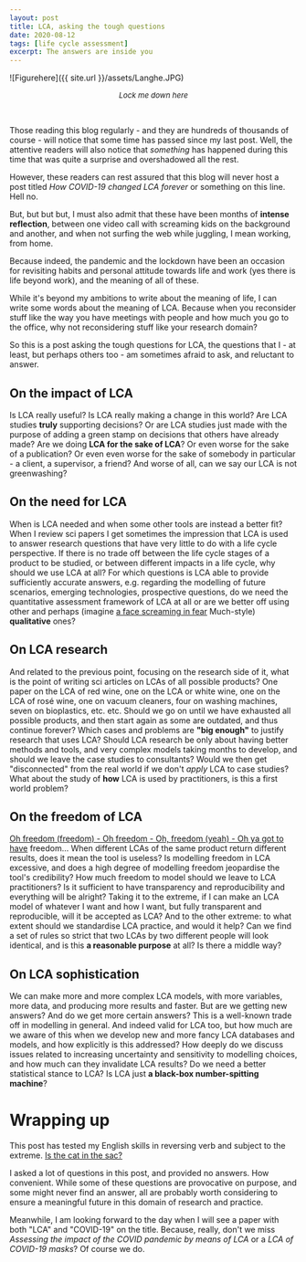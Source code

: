 ```yaml
---
layout: post
title: LCA, asking the tough questions
date: 2020-08-12
tags: [life cycle assessment]
excerpt: The answers are inside you
---
```



![Figurehere]({{ site.url }}/assets/Langhe.JPG)
<center><i><font size="2">Lock me down here</font></i></center>

&nbsp;

Those reading this blog regularly - and they are hundreds of thousands of course - will notice that some time has passed since my last post. Well, the attentive readers will also notice that _something_ has happened during this time that was quite a surprise and overshadowed all the rest. 

However, these readers can rest assured that this blog will never host a post titled _How COVID-19 changed LCA forever_ or something on this line. Hell no. 

But, but but but, I must also admit that these have been months of __intense reflection__, between one video call with screaming kids on the background and another, and when not surfing the web while juggling, I mean working, from home. 

Because indeed, the pandemic and the lockdown have been an occasion for revisiting habits and personal attitude towards life and work (yes there is life beyond work), and the meaning of all of these.

While it's beyond my ambitions to write about the meaning of life, I can write some words about the meaning of LCA. Because when you reconsider stuff like the way you have meetings with people and how much you go to the office, why not reconsidering stuff like your research domain?

So this is a post asking the tough questions for LCA, the questions that I - at least, but perhaps others too - am sometimes afraid to ask, and reluctant to answer. 

## On the impact of LCA 

Is LCA really useful? Is LCA really making a change in this world? Are LCA studies __truly__ supporting decisions? Or are LCA studies just made with the purpose of adding a green stamp on decisions that others have already made? Are we doing __LCA for the sake of LCA__? Or even worse for the sake of a publication? Or even even worse for the sake of somebody in particular - a client, a supervisor, a friend? And worse of all, can we say our LCA is not greenwashing?

## On the need for LCA

When is LCA needed and when some other tools are instead a better fit? When I review sci papers I get sometimes the impression that LCA is used to answer research questions that have very little to do with a life cycle perspective. If there is no trade off between the life cycle stages of a product to be studied, or between different impacts in a life cycle, why should we use LCA at all? For which questions is LCA able to provide sufficiently accurate answers, e.g. regarding the modelling of future scenarios, emerging technologies, prospective questions, do we need the quantitative assessment framework of LCA at all or are we better off using other and perhaps (imagine [a face screaming in fear](https://upload.wikimedia.org/wikipedia/commons/thumb/c/c5/Edvard_Munch%2C_1893%2C_The_Scream%2C_oil%2C_tempera_and_pastel_on_cardboard%2C_91_x_73_cm%2C_National_Gallery_of_Norway.jpg/1024px-Edvard_Munch%2C_1893%2C_The_Scream%2C_oil%2C_tempera_and_pastel_on_cardboard%2C_91_x_73_cm%2C_National_Gallery_of_Norway.jpg) Much-style) __qualitative__ ones?

## On LCA research 

And related to the previous point, focusing on the research side of it, what is the point of writing sci articles on LCAs of all possible products? One paper on the LCA of red wine, one on the LCA or white wine, one on the LCA of rosé wine, one on vacuum cleaners, four  on washing machines, seven on bioplastics, etc. etc. Should we go on until we have exhausted all possible products, and then start again as some are outdated, and thus continue forever? Which cases and problems are **"big enough"** to justify research that uses LCA? Should LCA research be only about having better methods and tools, and very complex models taking months to develop, and should we leave the case studies to consultants? Would we then get "disconnected" from the real world if we don't _apply_ LCA to case studies? What about the study of __how__ LCA is used by practitioners, is this a first world problem?

## On the freedom of LCA

[Oh freedom (freedom) -
Oh freedom -
Oh, freedom (yeah) - Oh ya got to have](https://www.youtube.com/watch?v=HqYnevHibaI) freedom... When different LCAs of the same product return different results, does it mean the tool is useless? Is  modelling freedom in LCA excessive, and does a high degree of modelling freedom jeopardise the tool's credibility? How much freedom to model should we leave to LCA practitioners? Is it sufficient to have transparency and reproducibility and everything will be alright? Taking it to the extreme, if I can make an LCA model of whatever I want and how I want, but fully transparent and reproducible, will it be accepted as LCA? And to the other extreme: to what extent should we standardise LCA practice, and would it help? Can we find a set of rules so strict that two LCAs by two different people will look identical, and is this **a reasonable purpose** at all? Is there a middle way? 

## On LCA sophistication

We can make more and more complex LCA models, with more variables, more data, and producing more results and faster. But are we getting new answers? And do we get more certain answers? This is a well-known trade off in modelling in general. And indeed valid for LCA too, but how much are we aware of this when we develop new and more fancy LCA databases and models, and how explicitly is this addressed? How deeply do we discuss issues related to increasing uncertainty and sensitivity to modelling choices, and how much can they invalidate LCA results? Do we need a better statistical stance to LCA? Is LCA just __a black-box number-spitting machine__?


# Wrapping up

This post has tested my English skills in reversing verb and subject to the extreme. [Is the cat in the sac?](https://www.youtube.com/watch?v=tPAJomPCdZs)

I asked a lot of questions in this post, and provided no answers. How convenient. While some of these questions are provocative on purpose, and some might never find an answer, all are probably worth considering to ensure a meaningful future in this domain of research and practice. 

Meanwhile, I am looking forward to the day when I will see a paper with both "LCA" and "COVID-19" on the title. Because, really, don't we miss _Assessing  the impact of the COVID pandemic by means of LCA_ or a _LCA of COVID-19 masks_? Of course we do.



&nbsp;


